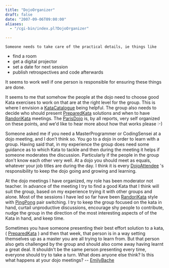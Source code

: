 ```yaml
---
title: "DojoOrganizer"
draft: false
date: "2007-09-06T09:00:00"
aliases:
  - "/cgi-bin/index.pl?DojoOrganizer"

---
```

    Someone needs to take care of the practical details, ie things like

-   find a room
-   get a digital projector
-   set a date for next session
-   publish retrospectives and code afterwards

It seems to work well if one person is responsible for ensuring these
things are done.

It seems to me that somehow the people at the dojo need to choose good
Kata exercises to work on that are at the right level for the group.
This is where I envision a [KataCatalogue](/KataCatalogue) being
helpful. The group also needs to decide who should present
[PreparedKata](/PreparedKata) solutions and when to have
[RandoriKata](/RandoriKata) meetings. The [ParisDojo](/dojo/ParisDojo)
is, by all reports, very self organized on these points, and we'd like
to hear more about how that works please :-)

Someone asked me if you need a MasterProgrammer or CodingSensei at a
dojo meeting, and I don't think so. You go to a dojo in order to learn
with a group. Having said that, in my experience the group does need
some guidance as to which Kata to tackle and then during the meeting it
helps if someone moderates the discussion. Particularly if the people in
the group don't know each other very well. At a dojo you should meet as
equals, whatever your job titles are during the day. I think it is every
[DojoAttendee](/DojoAttendee) 's responsibility to keep the dojo going
and growing and learning.

At the dojo meetings I have organized, my role has been moderator not
teacher. In advance of the meeting I try to find a good Kata that I
think will suit the group, based on my experience trying it with other
groups and alone. Most of the sessions I have led so far have been
[RandoriKata](/RandoriKata) style with [PingPong](/PingPong) pair
switching. I try to keep the group focused on the kata in hand, curtail
unproductive discussions, encourage shy people to contribute, nudge the
group in the direction of the most interesting aspects of of the Kata in
hand, and keep time.

Sometimes you have someone presenting their best effort solution to a
kata, ( [PreparedKata](/PreparedKata) ) and then that week, that person
is in a way setting themselves up as a master you are all trying to
learn from. But that person also gets challenged by the group and should
also come away having learnt a great deal. It shouldn't be the same
person presenting every time, everyone should try to take a turn. What
does anyone else think? Is this what happens at your dojo meetings? --
[EmilyBache](/people/EmilyBache)

